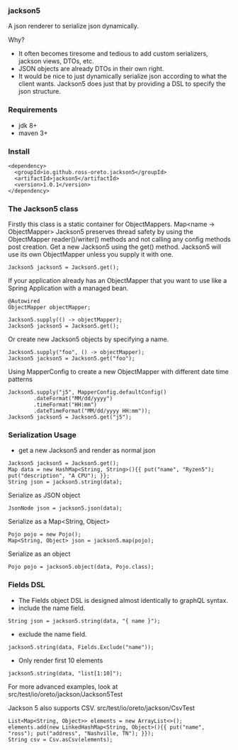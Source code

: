 ### jackson5 
A json renderer to serialize json dynamically.

Why?
 - It often becomes tiresome and tedious to add custom serializers, jackson views, DTOs, etc.
 - JSON objects are already DTOs in their own right. 
 - It would be nice to just dynamically serialize json according to what the client wants. 
Jackson5 does just that by providing a DSL to specify the json structure.
  
### Requirements
 - jdk 8+
 - maven 3+

### Install
```
<dependency>
  <groupId>io.github.ross-oreto.jackson5</groupId>
  <artifactId>jackson5</artifactId>
  <version>1.0.1</version>
</dependency>
```

### The Jackson5 class
Firstly this class is a static container for ObjectMappers. Map<name -> ObjectMapper>
Jackson5 preserves thread safety by using the ObjectMapper reader()/writer() methods and not calling any config methods post creation.
Get a new Jackson5 using the get() method. Jackson5 will use its own ObjectMapper unless you supply it with one.
```
Jackson5 jackson5 = Jackson5.get();
```
If your application already has an ObjectMapper that you want to use like a Spring Application with a managed bean.
```
@Autowired
ObjectMapper objectMapper;

Jackson5.supply(() -> objectMapper); 
Jackson5 jackson5 = Jackson5.get();
```
Or create new Jackson5 objects by specifying a name.
``` 
Jackson5.supply("foo", () -> objectMapper);
Jackson5 jackson5 = Jackson5.get("foo");
```
Using MapperConfig to create a new ObjectMapper with different date time patterns
```
Jackson5.supply("j5", MapperConfig.defaultConfig()
        .dateFormat("MM/dd/yyyy")
        .timeFormat("HH:mm")
        .dateTimeFormat("MM/dd/yyyy HH:mm"));
Jackson5 jackson5 = Jackson5.get("j5");
```

### Serialization Usage
 - get a new Jackson5 and render as normal json
```
Jackson5 jackson5 = Jackson5.get();
Map data = new HashMap<String, String>(){{ put("name", "Ryzen5"); put("description", "A CPU"); }};
String json = jackson5.string(data);
```
Serialize as JSON object
```
JsonNode json = jackson5.json(data);
```
Serialize as a Map<String, Object>
```
Pojo pojo = new Pojo();
Map<String, Object> json = jackson5.map(pojo); 
```
Serialize as an object 
``` 
Pojo pojo = jackson5.object(data, Pojo.class);
```

### Fields DSL
- The Fields object DSL is designed almost identically to graphQL syntax. 
- include the name field.
```
String json = jackson5.string(data, "{ name }");
```
- exclude the name field.
```jackson5
jackson5.string(data, Fields.Exclude("name"));
```
- Only render first 10 elements
```
jackson5.string(data, "list[1:10]");
```

For more advanced examples, look at src/test/io/oreto/jackson/Jackson5Test

Jackson 5 also supports CSV. src/test/io/oreto/jackson/CsvTest
``` 
List<Map<String, Object>> elements = new ArrayList<>();
elements.add(new LinkedHashMap<String, Object>(){{ put("name", "ross"); put("address", "Nashville, TN"); }});
String csv = Csv.asCsv(elements);
```
